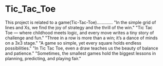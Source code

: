 # Tic_Tac_Toe
This project is related to a game(Tic-Tac-Toe).............
"In the simple grid of lines and Xs, we find the joy of strategy and the thrill of the win."
"Tic Tac Toe — where childhood meets logic, and every move writes a tiny story of challenge and fun."
"Three in a row is more than a win; it’s a dance of minds on a 3x3 stage."
"A game so simple, yet every square holds endless possibilities."
"In Tic Tac Toe, even a draw teaches us the beauty of balance and patience."
"Sometimes, the smallest games hold the biggest lessons in planning, predicting, and playing fair."

